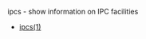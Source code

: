 ipcs - show information on IPC facilities

- [ipcs(1)](https://man7.org/linux/man-pages/man1/ipcs.1.html)